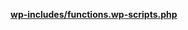 <p><b><a href="https://developer.wordpress.org/reference/files/wp-includes/functions.wp-scripts.php/">wp-includes/functions.wp-scripts.php</a></b></p>

